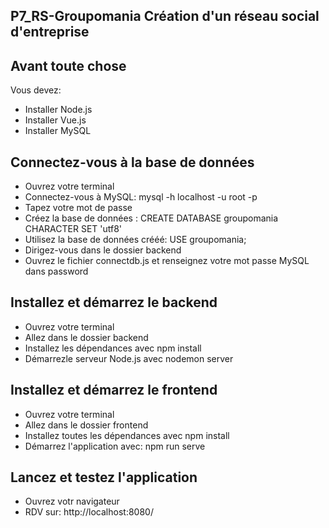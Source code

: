 P7_RS-Groupomania
Création d'un réseau social d'entreprise 
-----------------------------------------------

Avant toute chose
-----------------------------------------------
Vous devez: 
- Installer Node.js
- Installer Vue.js
- Installer MySQL

Connectez-vous à la base de données
-----------------------------------------------
- Ouvrez votre terminal
- Connectez-vous à MySQL: mysql -h localhost -u root -p
- Tapez votre mot de passe
- Créez la base de données : CREATE DATABASE groupomania CHARACTER SET 'utf8'
- Utilisez la base de données crééé: USE groupomania;
- Dirigez-vous dans le dossier backend
- Ouvrez le fichier connectdb.js et renseignez votre mot passe MySQL dans password

Installez et démarrez le backend
-----------------------------------------------
- Ouvrez votre terminal 
- Allez dans le dossier backend
- Installez les dépendances avec npm install
- Démarrezle serveur Node.js avec nodemon server

Installez et démarrez le frontend
-----------------------------------------------
- Ouvrez votre terminal 
- Allez dans le dossier frontend
- Installez toutes les dépendances avec npm install
- Démarrez l'application avec: npm run serve

Lancez et testez l'application 
-----------------------------------------------
- Ouvrez votr navigateur
- RDV sur: http://localhost:8080/

